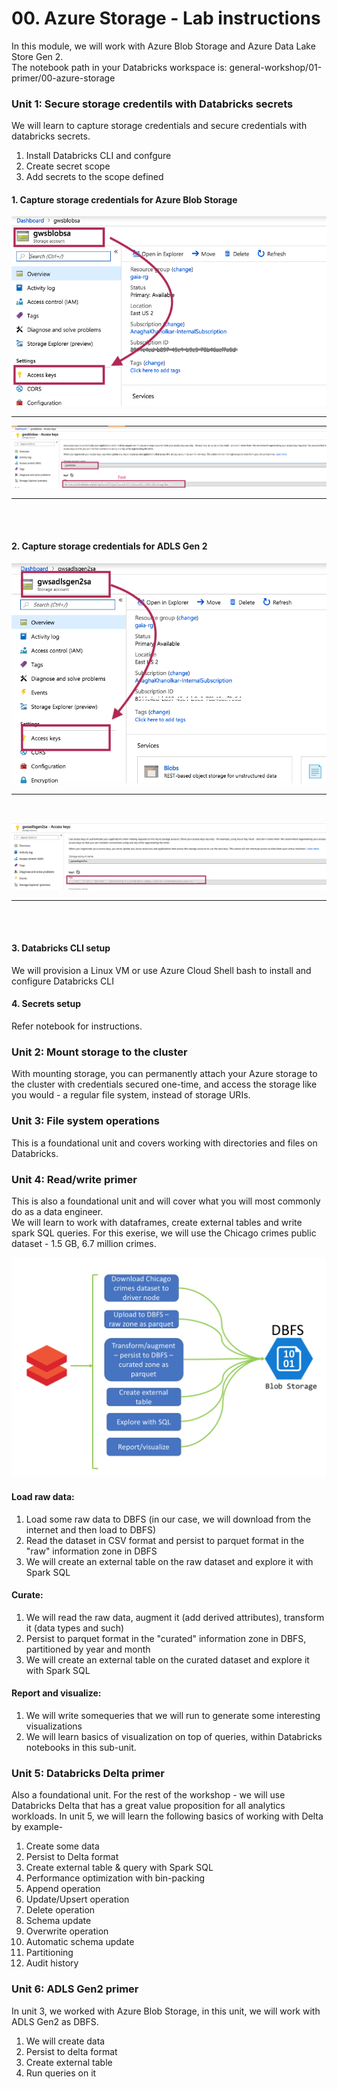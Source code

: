 # 00. Azure Storage - Lab instructions
In this module, we will work with Azure Blob Storage and Azure Data Lake Store Gen 2.<br>
The notebook path in your Databricks workspace is: general-workshop/01-primer/00-azure-storage<br>

### Unit 1: Secure storage credentils with Databricks secrets
We will learn to capture storage credentials and secure credentials with databricks secrets.
1.  Install Databricks CLI and confgure
2.  Create secret scope
3.  Add secrets to the scope defined

#### 1.  Capture storage credentials for Azure Blob Storage
![1-storage-1](../../../images/1-storage/blob/1.png)
<br>
<hr>

![1-storage-2](../../../images/1-storage/blob/2.png)
<br>
<hr>
<br>
<br>

#### 2.  Capture storage credentials for ADLS Gen 2
![2-storage-1](../../../images/1-storage/adlsgen2/1.png)
<br>
<hr>
<br>

![2-storage-2](../../../images/1-storage/adlsgen2/2.png)
<br>
<hr>
<br><br>

#### 3.  Databricks CLI setup
We will provision a Linux VM or use Azure Cloud Shell bash to install and configure Databricks CLI

#### 4.  Secrets setup
Refer notebook for instructions.

### Unit 2: Mount storage to the cluster
With mounting storage, you can permanently attach your Azure storage to the cluster with credentials secured one-time, and access the storage like you would - a regular file system, instead of storage URIs.

### Unit 3: File system operations
This is a foundational unit and covers working with directories and files on Databricks.

### Unit 4: Read/write primer
This is also a foundational unit and will cover what you will most commonly do as a data engineer.  <br>
We will learn to  work with dataframes, create external tables and write spark SQL queries.  For this exerise, we will use the Chicago crimes public dataset - 1.5 GB, 6.7 million crimes.<br>

![1-storage-40](../../../images/1-storage/blob/preview.png)

#### Load raw data:<br>
1.  Load some raw data to DBFS (in our case, we will download from the internet and then load to DBFS)
2.  Read the dataset in CSV format and persist to parquet format in the "raw" information zone in DBFS
3.  We will create an external table on the raw dataset and explore it with Spark SQL

#### Curate:<br>
1.  We will read the raw data, augment it (add derived attributes), transform it (data types and such)
2.  Persist to parquet format in the "curated" information zone in DBFS, partitioned by year and month 
3.  We will create an external table on the curated dataset and explore it with Spark SQL

#### Report and visualize:<br>
1.  We will write somequeries that we will run to generate some interesting visualizations
2.  We will learn basics of visualization on top of queries, within Databricks notebooks in this sub-unit.

### Unit 5: Databricks Delta primer
Also a foundational unit. For the rest of the workshop - we will use Databricks Delta that has a great value proposition for all analytics workloads.  In unit 5, we will learn the following basics of working with Delta by example-

1.  Create some data
2.  Persist to Delta format
3.  Create external table & query with Spark SQL
4.  Performance optimization with bin-packing
5.  Append operation
6.  Update/Upsert operation
7.  Delete operation
8.  Schema update
9.  Overwrite operation
10. Automatic schema update
11. Partitioning
12. Audit history


### Unit 6: ADLS Gen2 primer
In unit 3, we worked with Azure Blob Storage, in this unit, we will work with ADLS Gen2 as DBFS.
1.  We will create data
2.  Persist to delta format
3.  Create external table
4.  Run queries on it
<br>
